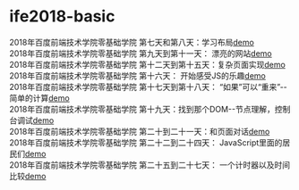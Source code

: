 # ife2018-basic
2018年百度前端技术学院零基础学院
第七天和第八天：学习布局[demo](http://laginalin.github.io/ife2018-basic/layout.html)<br />
2018年百度前端技术学院零基础学院 第九天到第十一天： 漂亮的网站[demo](http://laginalin.github.io/ife2018-basic/index.html)<br />
2018年百度前端技术学院零基础学院 第十二天到第十五天：复杂页面实现[demo](http://laginalin.github.io/ife2018-basic/chat.html)<br />
2018年百度前端技术学院零基础学院 第十六天： 开始感受JS的乐趣[demo](http://laginalin.github.io/ife2018-basic/resume.html)<br />
2018年百度前端技术学院零基础学院 第十七天到第十八天： “如果”可以“重来”--简单的计算[demo](http://laginalin.github.io/ife2018-basic/js_16.html)<br />
2018年百度前端技术学院零基础学院 第十九天：找到那个DOM--节点理解，控制台调试[demo](http://laginalin.github.io/ife2018-basic/js_19.html)<br />
2018年百度前端技术学院零基础学院 第二十到二十一天：和页面对话[demo](http://laginalin.github.io/ife2018-basic/js_21.html)<br />
2018年百度前端技术学院零基础学院 第二十二到二十四天： JavaScript里面的居民们[demo](http://laginalin.github.io/ife2018-basic/js_22.html)<br />
2018年百度前端技术学院零基础学院 第二十五到二十七天： 一个计时器以及时间比较[demo](http://laginalin.github.io/ife2018-basic/js_25.html)<br />


